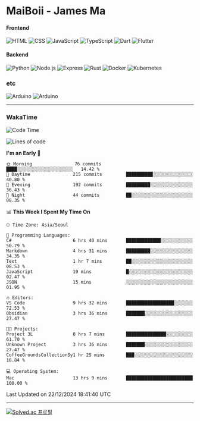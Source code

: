 # MaiBoii - James Ma

#### Frontend
![HTML](https://img.shields.io/badge/-HTML-E34F26?style=flat-square&logo=html5&logoColor=white)
![CSS](https://img.shields.io/badge/-CSS-1572B6?style=flat-square&logo=css3)
![JavaScript](https://img.shields.io/badge/-JavaScript-F7DF1E?style=flat-square&logo=javascript&logoColor=black)
![TypeScript](https://img.shields.io/badge/-TypeScript-02569B?style=flat-square&logo=typescript&logoColor=white)
![Dart](https://img.shields.io/badge/-Dart-0175C2?style=flat-square&logo=dart)
![Flutter](https://img.shields.io/badge/-Flutter-02569B?style=flat-square&logo=flutter)


#### Backend
![Python](https://img.shields.io/badge/-Python-3776AB?style=flat-square&logo=python&logoColor=white)
![Node.js](https://img.shields.io/badge/-Node.js-339933?style=flat-square&logo=node.js&logoColor=white)
![Express](https://img.shields.io/badge/-Express-339933?style=flat-square&logo=express&logoColor=white)
![Rust](https://img.shields.io/badge/-Rust-000000?style=flat-square&logo=rust&logoColor=white)
![Docker](https://img.shields.io/badge/-Docker-2496ED?style=flat-square&logo=docker&logoColor=white)
![Kubernetes](https://img.shields.io/badge/-Kubernetes-326CE5?style=flat-square&logo=kubernetes&logoColor=white)


### etc
![Arduino](https://img.shields.io/badge/-Arduino-00878F?style=flat-square&logo=arduino&logoColor=white)
![Arduino](https://img.shields.io/badge/-Unity-232326?style=flat-square&logo=unity&logoColor=white)

---
### WakaTime
<!--START_SECTION:waka-->
![Code Time](http://img.shields.io/badge/Code%20Time-981%20hrs%2019%20mins-blue)

![Lines of code](https://img.shields.io/badge/From%20Hello%20World%20I%27ve%20Written-1.8%20million%20lines%20of%20code-blue)

**I'm an Early 🐤** 

```text
🌞 Morning                76 commits          ████░░░░░░░░░░░░░░░░░░░░░   14.42 % 
🌆 Daytime                215 commits         ██████████░░░░░░░░░░░░░░░   40.80 % 
🌃 Evening                192 commits         █████████░░░░░░░░░░░░░░░░   36.43 % 
🌙 Night                  44 commits          ██░░░░░░░░░░░░░░░░░░░░░░░   08.35 % 
```


📊 **This Week I Spent My Time On** 

```text
🕑︎ Time Zone: Asia/Seoul

💬 Programming Languages: 
C#                       6 hrs 40 mins       █████████████░░░░░░░░░░░░   50.79 % 
Markdown                 4 hrs 31 mins       █████████░░░░░░░░░░░░░░░░   34.35 % 
Text                     1 hr 7 mins         ██░░░░░░░░░░░░░░░░░░░░░░░   08.53 % 
JavaScript               19 mins             █░░░░░░░░░░░░░░░░░░░░░░░░   02.47 % 
JSON                     15 mins             ░░░░░░░░░░░░░░░░░░░░░░░░░   01.95 % 

🔥 Editors: 
VS Code                  9 hrs 32 mins       ██████████████████░░░░░░░   72.53 % 
Obsidian                 3 hrs 36 mins       ███████░░░░░░░░░░░░░░░░░░   27.47 % 

🐱‍💻 Projects: 
Project 3L               8 hrs 7 mins        ███████████████░░░░░░░░░░   61.70 % 
Unknown Project          3 hrs 36 mins       ███████░░░░░░░░░░░░░░░░░░   27.47 % 
CoffeeGroundsCollectionSy1 hr 25 mins        ███░░░░░░░░░░░░░░░░░░░░░░   10.84 % 

💻 Operating System: 
Mac                      13 hrs 9 mins       █████████████████████████   100.00 % 
```


 Last Updated on 22/12/2024 18:41:40 UTC
<!--END_SECTION:waka-->
---
[![Solved.ac
프로필](http://mazassumnida.wtf/api/v2/generate_badge?boj=msu2020)](https://solved.ac/msu2020)
